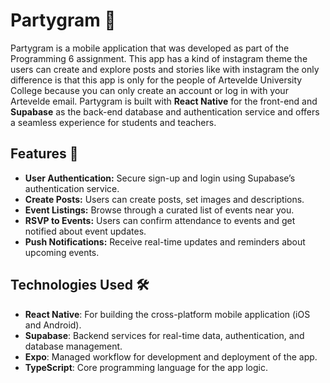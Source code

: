 # Partygram 🎉

Partygram is a mobile application that was developed as part of the Programming 6 assignment. This app has a kind of instagram theme the users can create and explore posts and stories like with instagram the only difference is that this app is only for the people of Artevelde University College because you can only create an account or log in with your Artevelde email. Partygram is built with **React Native** for the front-end and **Supabase** as the back-end database and authentication service and offers a seamless experience for students and teachers.

## Features 🚀

- **User Authentication:** Secure sign-up and login using Supabase’s authentication service.
- **Create Posts:** Users can create posts, set images and descriptions.
- **Event Listings:** Browse through a curated list of events near you.
- **RSVP to Events:** Users can confirm attendance to events and get notified about event updates.
- **Push Notifications:** Receive real-time updates and reminders about upcoming events.

## Technologies Used 🛠️

- **React Native**: For building the cross-platform mobile application (iOS and Android).
- **Supabase**: Backend services for real-time data, authentication, and database management.
- **Expo**: Managed workflow for development and deployment of the app.
- **TypeScript**: Core programming language for the app logic.
